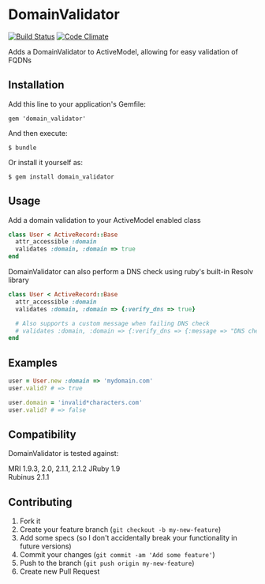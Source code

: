 # DomainValidator

[![Build Status](https://travis-ci.org/kyledayton/domain_validator.png?branch=master)](https://travis-ci.org/kyledayton/domain_validator)
[![Code Climate](https://codeclimate.com/github/kyledayton/domain_validator.png)](https://codeclimate.com/github/kyledayton/domain_validator)

Adds a DomainValidator to ActiveModel, allowing for easy validation of FQDNs


## Installation

Add this line to your application's Gemfile:

    gem 'domain_validator'

And then execute:

    $ bundle

Or install it yourself as:

    $ gem install domain_validator

## Usage

Add a domain validation to your ActiveModel enabled class

```ruby
class User < ActiveRecord::Base
  attr_accessible :domain
  validates :domain, :domain => true
end
```

DomainValidator can also perform a DNS check using ruby's built-in Resolv library

```ruby
class User < ActiveRecord::Base
  attr_accessible :domain
  validates :domain, :domain => {:verify_dns => true}

  # Also supports a custom message when failing DNS check
  # validates :domain, :domain => {:verify_dns => {:message => "DNS check failed"}}
end
```

## Examples

```ruby
user = User.new :domain => 'mydomain.com'
user.valid? # => true

user.domain = 'invalid*characters.com'
user.valid? # => false
```

## Compatibility

DomainValidator is tested against:

MRI 1.9.3, 2.0, 2.1.1, 2.1.2
JRuby 1.9  
Rubinus 2.1.1

## Contributing

1. Fork it
2. Create your feature branch (`git checkout -b my-new-feature`)
3. Add some specs (so I don't accidentally break your functionality in future versions)
4. Commit your changes (`git commit -am 'Add some feature'`)
5. Push to the branch (`git push origin my-new-feature`)
6. Create new Pull Request
